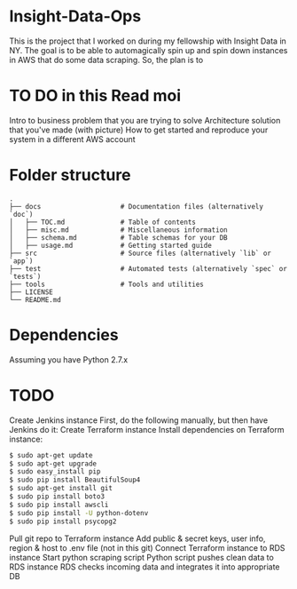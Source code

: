 # Insight-Data-Ops
This is the project that I worked on during my fellowship with Insight Data in NY. The goal is to be able to automagically spin up and spin down instances in AWS that do some data scraping. So, the plan is to 

# TO DO in this Read moi
Intro to business problem that you are trying to solve
Architecture solution that you've made (with picture)
How to get started and reproduce your system in a different AWS account 

# Folder structure
```
.
├── docs                    # Documentation files (alternatively `doc`)
│   ├── TOC.md              # Table of contents
│   ├── misc.md             # Miscellaneous information
│   ├── schema.md           # Table schemas for your DB
│   ├── usage.md            # Getting started guide
├── src                     # Source files (alternatively `lib` or `app`)
├── test                    # Automated tests (alternatively `spec` or `tests`)
├── tools                   # Tools and utilities
├── LICENSE
└── README.md
```

# Dependencies
Assuming you have Python 2.7.x

# TODO
Create Jenkins instance
First, do the following manually, but then have Jenkins do it:
Create Terraform instance
Install dependencies on Terraform instance:
```bash
$ sudo apt-get update
$ sudo apt-get upgrade
$ sudo easy_install pip
$ sudo pip install BeautifulSoup4
$ sudo apt-get install git
$ sudo pip install boto3 
$ sudo pip install awscli
$ sudo pip install -U python-dotenv
$ sudo pip install psycopg2

```
Pull git repo to Terraform instance
Add public & secret keys, user info, region & host to .env file (not in this git)
Connect Terraform instance to RDS instance
Start python scraping script
Python script pushes clean data to RDS instance
RDS checks incoming data and integrates it into appropriate DB
